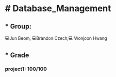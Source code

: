 # # Database_Management

## * Group:

💻Jun Beom, 💻Brandon Czech,💻 Wonjoon Hwang

## * Grade
<h3>project1: 100/100 </h3>
